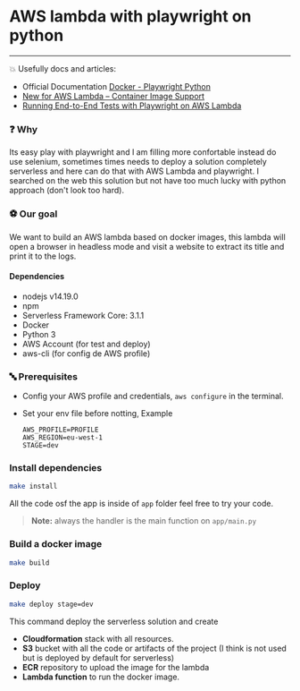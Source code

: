 # AWS lambda with playwright on python
____________________

💥 Usefully docs and articles:

- Official Documentation [Docker - Playwright Python](https://playwright.dev/python/docs/docker)
- [New for AWS Lambda – Container Image Support](https://aws.amazon.com/es/blogs/aws/new-for-aws-lambda-container-image-support/)
- [Running End-to-End Tests with Playwright on AWS Lambda](https://www.larihaataja.com/running-e2e-tests-playwright-aws-lambda#write-comment)

### ❓ Why

Its easy play with playwright and I am filling more confortable instead do use selenium, sometimes times needs to deploy a solution 
completely serverless and here can do that with AWS Lambda and playwright. I searched on the web this solution but not
have too much lucky with python approach (don't look too hard).

### ⚽ Our goal
We want to build an AWS lambda based on docker images, this lambda will open a browser in headless mode and visit a website 
to extract its title and print it to the logs.

#### Dependencies

- nodejs v14.19.0
- npm
- Serverless Framework Core: 3.1.1
- Docker
- Python 3
- AWS Account (for test and deploy)
- aws-cli (for config de AWS profile)


### 🔤 Prerequisites

- Config your AWS profile and credentials, `aws configure` in the terminal.
- Set your env file before notting, Example
    
    ```text
    AWS_PROFILE=PROFILE
    AWS_REGION=eu-west-1
    STAGE=dev
    ```

### Install dependencies

```bash
make install
```

All the code osf the app is inside of `app` folder feel free to try your code.

>**Note:** always the handler is the main function on `app/main.py`

### Build a docker image

```bash
make build
```

### Deploy

```bash
make deploy stage=dev
```

This command deploy the serverless solution and create

- **Cloudformation** stack with all resources.
- **S3** bucket with all the code or artifacts of the project (I think is not used but is deployed by default for serverless)
- **ECR** repository to upload the image for the lambda
- **Lambda function** to run the docker image.

